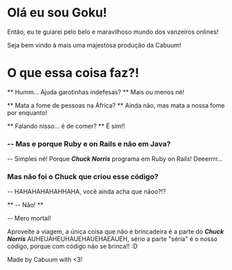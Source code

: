 # Olá eu sou Goku! #

Então, eu te guiarei pelo belo e maravilhoso mundo dos vanzeiros onlines!

Seja bem vindo à mais uma majestosa produção da Cabuum!

O que essa coisa faz?! 
==

** Humm... Ajuda garotinhas indefesas? **
   Mais ou menos né!

** Mata a fome de pessoas na África? ** 
   Ainda não, mas mata a nossa fome por enquanto!

** Falando nisso... é de comer? **
  É sim!! 

### -- Mas e porque Ruby e on Rails e não em Java?  ###
 -- Simples né! Porque  ***Chuck Norris*** programa em Ruby on Rails! Deeerrrr...

### Mas não foi o Chuck que criou esse código? ###
-- HAHAHAHAHAHHAHA, você ainda acha que nãoo?!?

** -- Não! **

-- Mero mortal!


Aproveite a viagem, a única coisa que não é brincadeira é a parte do ***Chuck Norris*** AUHEUAHEUHAUEHAUEHAEAUEH, sério a parte "séria" é o nosso código, porque com código não se brinca!! :D



Made by Cabuum with <3!